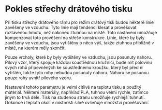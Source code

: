 Pokles střechy drátového tisku
====
Při tisku střechy drátového rámu pro režim drátový tisk budou některé linie zavěšeny ve vzduchu. Tyto linie mají tendenci klesat a prověšovat roztavenou hmotu, než nakonec ztuhnou na místě. Toto nastavení umožňuje kompenzovat toto prověšení na střeše konstrukce. Linie, které by byly zavěšeny ve vzduchu, jsou vytištěny o něco výš, takže ztuhnou přibližně v místě, na kterém měly skončit.

Pouze vrcholy, které by byly vytištěny ve vzduchu, jsou posunuty nahoru. Pilový vzor, který spojuje každou soustřednou kružnici, bude mít polovinu svých rohů připevněných ke soustřednému kroužku, který byl před ní vytištěn, takže tyto rohy nebudou posunuty nahoru. Nahoru se posunou pouze rohy uvnitř pilového vzoru.

Nastavení tohoto parametru je velmi citlivé na teplotu tisku a použitý materiál. Některé materiály, například PLA, tuhnou velmi rychle, zatímco jiným to trvá déle. Tisk na studenou stranu umožňuje rychlejší tuhnutí. Dokonce i teplota okolí v místnosti silně ovlivňuje množství prověšování.
